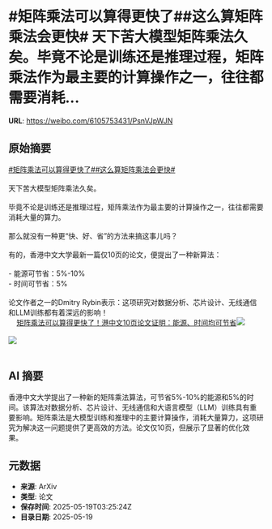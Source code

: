 # #矩阵乘法可以算得更快了##这么算矩阵乘法会更快# 天下苦大模型矩阵乘法久矣。毕竟不论是训练还是推理过程，矩阵乘法作为最主要的计算操作之一，往往都需要消耗...

**URL**: https://weibo.com/6105753431/PsnVJpWJN

## 原始摘要

<a href="https://m.weibo.cn/search?containerid=231522type%3D1%26t%3D10%26q%3D%23%E7%9F%A9%E9%98%B5%E4%B9%98%E6%B3%95%E5%8F%AF%E4%BB%A5%E7%AE%97%E5%BE%97%E6%9B%B4%E5%BF%AB%E4%BA%86%23&amp;extparam=%23%E7%9F%A9%E9%98%B5%E4%B9%98%E6%B3%95%E5%8F%AF%E4%BB%A5%E7%AE%97%E5%BE%97%E6%9B%B4%E5%BF%AB%E4%BA%86%23" data-hide=""><span class="surl-text">#矩阵乘法可以算得更快了#</span></a><a href="https://m.weibo.cn/search?containerid=231522type%3D1%26t%3D10%26q%3D%23%E8%BF%99%E4%B9%88%E7%AE%97%E7%9F%A9%E9%98%B5%E4%B9%98%E6%B3%95%E4%BC%9A%E6%9B%B4%E5%BF%AB%23&amp;extparam=%23%E8%BF%99%E4%B9%88%E7%AE%97%E7%9F%A9%E9%98%B5%E4%B9%98%E6%B3%95%E4%BC%9A%E6%9B%B4%E5%BF%AB%23" data-hide=""><span class="surl-text">#这么算矩阵乘法会更快#</span></a> <br><br>天下苦大模型矩阵乘法久矣。<br><br>毕竟不论是训练还是推理过程，矩阵乘法作为最主要的计算操作之一，往往都需要消耗大量的算力。<br><br>那么就没有一种更“快、好、省”的方法来搞这事儿吗？<br><br>有的，香港中文大学最新一篇仅10页的论文，便提出了一种新算法：<br><br>- 能源可节省：5%-10%<br>- 时间可节省：5%<br><br>论文作者之一的Dmitry Rybin表示：这项研究对数据分析、芯片设计、无线通信和LLM训练都有着深远的影响！<br><a href="https://weibo.cn/sinaurl?u=https%3A%2F%2Fmp.weixin.qq.com%2Fs%2F_36cXvExUr0q3HFx4ohQrw" data-hide=""><span class="url-icon"><img style="width: 1rem;height: 1rem" src="https://h5.sinaimg.cn/upload/2015/09/25/3/timeline_card_small_web_default.png" referrerpolicy="no-referrer"></span><span class="surl-text">矩阵乘法可以算得更快了！港中文10页论文证明：能源、时间均可节省</span></a><img style="" src="https://tvax3.sinaimg.cn/large/006Fd7o3ly1i1jlpj8gpxj30u008njuo.jpg" referrerpolicy="no-referrer"><br><br><img style="" src="https://tvax1.sinaimg.cn/large/006Fd7o3ly1i1jlprq9cxj30u00s0n7l.jpg" referrerpolicy="no-referrer"><br><br>

## AI 摘要

香港中文大学提出了一种新的矩阵乘法算法，可节省5%-10%的能源和5%的时间。该算法对数据分析、芯片设计、无线通信和大语言模型（LLM）训练具有重要影响。矩阵乘法是大模型训练和推理中的主要计算操作，消耗大量算力，这项研究为解决这一问题提供了更高效的方法。论文仅10页，但展示了显著的优化效果。

## 元数据

- **来源**: ArXiv
- **类型**: 论文
- **保存时间**: 2025-05-19T03:25:24Z
- **目录日期**: 2025-05-19
